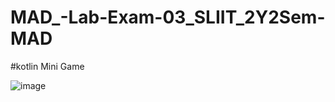 # MAD_-Lab-Exam-03_SLIIT_2Y2Sem-MAD
#kotlin Mini Game
 
 
![image](https://github.com/LasithaRavimal/MAD_-Lab-Exam-03_SLIIT/assets/125814086/4f1f01a0-5db0-4a65-9f3f-62e7527290b3)
